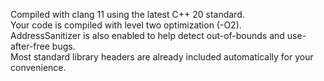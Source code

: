 Compiled with clang 11 using the latest C++ 20 standard.  
Your code is compiled with level two optimization (-O2).  
AddressSanitizer is also enabled to help detect out-of-bounds and use-after-free bugs.  
Most standard library headers are already included automatically for your convenience.  